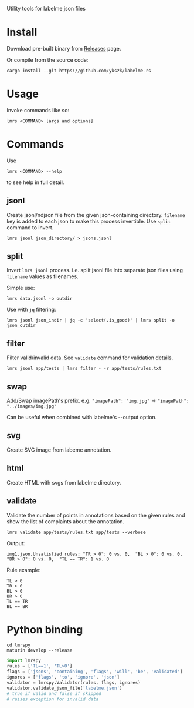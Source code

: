 Utility tools for labelme json files

# Install
Download pre-built binary from [Releases](https://github.com/ykszk/labelme-rs/releases) page.

Or compile from the source code:
```console
cargo install --git https://github.com/ykszk/labelme-rs
```

# Usage

Invoke commands like so:
```console
lmrs <COMMAND> [args and options]
```

# Commands
Use
```console
lmrs <COMMAND> --help
```
to see help in full detail.

## jsonl
Create jsonl/ndjson file from the given json-containing directory.
`filename` key is added to each json to make this process invertible.
Use `split` command to invert.

```console
lmrs jsonl json_directory/ > jsons.jsonl
```

## split
Invert `lmrs jsonl` process.
i.e. split jsonl file into separate json files using `filename` values as filenames.

Simple use:
```console
lmrs data.jsonl -o outdir
```

Use with `jq` filtering:
```console
lmrs jsonl json_indir | jq -c 'select(.is_good)' | lmrs split -o json_outdir
```

## filter
Filter valid/invalid data. See `validate` command for validation details.

```console
lmrs jsonl app/tests | lmrs filter - -r app/tests/rules.txt
```

## swap
Add/Swap imagePath's prefix.
e.g. `"imagePath": "img.jpg"` -> `"imagePath": "../images/img.jpg"`

Can be useful when combined with labelme's --output option.

## svg
Create SVG image from labeme annotation.

## html
Create HTML with svgs from labelme directory.

## validate
Validate the number of points in annotations based on the given rules and show the list of complaints about the annotation.

```console
lmrs validate app/tests/rules.txt app/tests --verbose
```

Output:
```
img1.json,Unsatisfied rules; "TR > 0": 0 vs. 0,  "BL > 0": 0 vs. 0,  "BR > 0": 0 vs. 0,  "TL == TR": 1 vs. 0
```

Rule example:
```
TL > 0
TR > 0
BL > 0
BR > 0
TL == TR
BL == BR
```

# Python binding

```console
cd lmrspy
maturin develop --release
```

```python
import lmrspy
rules = ['TL==1', 'TL>0']
flags = ['jsons', 'containing', 'flags', 'will', 'be', 'validated']
ignores = ['flags', 'to', 'ignore', 'json']
validator = lmrspy.Validator(rules, flags, ignores)
validator.validate_json_file('labelme.json')
# true if valid and false if skipped
# raises exception for invalid data
```
